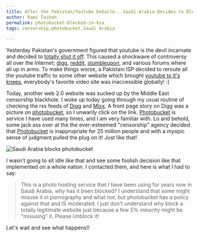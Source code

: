 ```yaml
---
title: After the Pakistan/Youtube Debacle...Saudi Arabia Decides to Block Photobucket!
author: Rami Taibah 
permalink: photobucket-blocked-in-ksa
tags: censorship,photobucket,Saudi Arabia

---
```


Yesterday Pakistan's government figured that youtube is the devil incarnate and decided to [totally shut it off](http://news.bbc.co.uk/2/hi/south_asia/7261727.stm "totally shut it off"). This caused a shockwave of controversy all over the Internet; [digg](http://digg.com/world_news/Pakistan_blocks_YouTube "digg"), [reddit](http://reddit.com/info/69thb/comments/ "reddit"), [stumbleupon](http://www.stumbleupon.com/url/news.bbc.co.uk/2/hi/south_asia/7261727.stm "stumbleupon"), and various forums where all up in arms. To make things worse, a Pakistani ISP decided to reroute all the youtube traffic to some other website which brought [youtube to it's knees](http://blog/s.zdnet.com/threatchaos/ "youtube to it's knees"), everybody's favorite video site was inaccessible globally! :(

Today, another web 2.0 website was sucked up by the Middle East censorship blackhole. I woke up today going through my usual routine of checking the rss feeds of [Digg](http://www.digg.com "Digg") and [Mixx](http://www.mixx.com "Mixx"). A front page story on Digg was a picture on [photobucket](http://www.photobucket.com "photobucket"), so I unwarily click on the link. [Photobucket](http://www.photobucket.com "Photobucket") is service I have used many times, and I am very familiar with. Lo and behold, some jack ass over at the the ever-esteemed "censorship" agency decided that [Photobucket](http://www.photobucket.com "Photobucket") is inappropriate for 25 million people and with a myopic sense of judgment pulled the plug on it! Just like that!

![Saudi Arabia blocks photobucket]({filename}/images/saudi-arabia-blocked.jpeg)

I wasn't going to sit idle like that and see some foolish decision like that implemented on a whole nation. I contacted them, and here is what I had to say:

> This is a photo hosting service that I have been using for years now in Saudi Arabia, why has it been blocked? I understand that some might misuse it in pornography and what not, but photobucket has a policy against that and IS moderated. I just don't understand why block a totally legitimate website just because a few 5% minority might be "misusing" it. Please Unblock it!

Let's wait and see what happens!!

